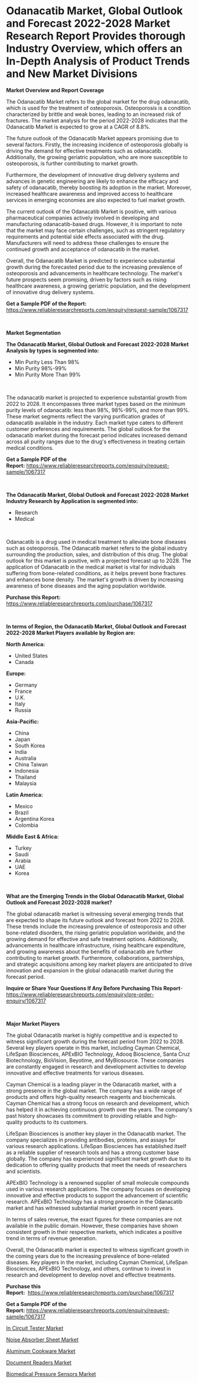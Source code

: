 <p><h1>Odanacatib Market, Global Outlook and Forecast 2022-2028 Market Research Report Provides thorough Industry Overview, which offers an In-Depth Analysis of Product Trends and New Market Divisions</h1></p><p><strong>Market Overview and Report Coverage</strong></p>
<p><p>The Odanacatib Market refers to the global market for the drug odanacatib, which is used for the treatment of osteoporosis. Osteoporosis is a condition characterized by brittle and weak bones, leading to an increased risk of fractures. The market analysis for the period 2022-2028 indicates that the Odanacatib Market is expected to grow at a CAGR of 8.8%.</p><p>The future outlook of the Odanacatib Market appears promising due to several factors. Firstly, the increasing incidence of osteoporosis globally is driving the demand for effective treatments such as odanacatib. Additionally, the growing geriatric population, who are more susceptible to osteoporosis, is further contributing to market growth.</p><p>Furthermore, the development of innovative drug delivery systems and advances in genetic engineering are likely to enhance the efficacy and safety of odanacatib, thereby boosting its adoption in the market. Moreover, increased healthcare awareness and improved access to healthcare services in emerging economies are also expected to fuel market growth.</p><p>The current outlook of the Odanacatib Market is positive, with various pharmaceutical companies actively involved in developing and manufacturing odanacatib-based drugs. However, it is important to note that the market may face certain challenges, such as stringent regulatory requirements and potential side effects associated with the drug. Manufacturers will need to address these challenges to ensure the continued growth and acceptance of odanacatib in the market.</p><p>Overall, the Odanacatib Market is predicted to experience substantial growth during the forecasted period due to the increasing prevalence of osteoporosis and advancements in healthcare technology. The market's future prospects seem promising, driven by factors such as rising healthcare awareness, a growing geriatric population, and the development of innovative drug delivery systems.</p></p>
<p><strong>Get a Sample PDF of the Report:</strong> <a href="https://www.reliableresearchreports.com/enquiry/request-sample/1067317">https://www.reliableresearchreports.com/enquiry/request-sample/1067317</a></p>
<p>&nbsp;</p>
<p><strong>Market Segmentation</strong></p>
<p><strong>The Odanacatib Market, Global Outlook and Forecast 2022-2028 Market Analysis by types is segmented into:</strong></p>
<p><ul><li>Min Purity Less Than 98%</li><li>Min Purity 98%-99%</li><li>Min Purity More Than 99%</li></ul></p>
<p>&nbsp;</p>
<p><p>The odanacatib market is projected to experience substantial growth from 2022 to 2028. It encompasses three market types based on the minimum purity levels of odanacatib: less than 98%, 98%-99%, and more than 99%. These market segments reflect the varying purification grades of odanacatib available in the industry. Each market type caters to different customer preferences and requirements. The global outlook for the odanacatib market during the forecast period indicates increased demand across all purity ranges due to the drug's effectiveness in treating certain medical conditions.</p></p>
<p><strong>Get a Sample PDF of the Report:</strong>&nbsp;<a href="https://www.reliableresearchreports.com/enquiry/request-sample/1067317">https://www.reliableresearchreports.com/enquiry/request-sample/1067317</a></p>
<p>&nbsp;</p>
<p><strong>The Odanacatib Market, Global Outlook and Forecast 2022-2028 Market Industry Research by Application is segmented into:</strong></p>
<p><ul><li>Research</li><li>Medical</li></ul></p>
<p>&nbsp;</p>
<p><p>Odanacatib is a drug used in medical treatment to alleviate bone diseases such as osteoporosis. The Odanacatib market refers to the global industry surrounding the production, sales, and distribution of this drug. The global outlook for this market is positive, with a projected forecast up to 2028. The application of Odanacatib in the medical market is vital for individuals suffering from bone-related conditions, as it helps prevent bone fractures and enhances bone density. The market's growth is driven by increasing awareness of bone diseases and the aging population worldwide.</p></p>
<p><strong>Purchase this Report:</strong>&nbsp; <a href="https://www.reliableresearchreports.com/purchase/1067317">https://www.reliableresearchreports.com/purchase/1067317</a></p>
<p>&nbsp;</p>
<p><strong>In terms of Region, the Odanacatib Market, Global Outlook and Forecast 2022-2028 Market Players available by Region are:</strong></p>
<p>
    <p> <strong> North America: </strong>
        <ul>
            <li>United States</li>
            <li>Canada</li>
        </ul>
        </p> 
    <p> <strong> Europe: </strong>
        <ul>
            <li>Germany</li>
            <li>France</li>
            <li>U.K.</li>
            <li>Italy</li>
            <li>Russia</li>
        </ul>
        </p> 
    <p> <strong> Asia-Pacific: </strong>
        <ul>
            <li>China</li>
            <li>Japan</li>
            <li>South Korea</li>
            <li>India</li>
            <li>Australia</li>
            <li>China Taiwan</li>
            <li>Indonesia</li>
            <li>Thailand</li>
            <li>Malaysia</li>
        </ul>
        </p> 
    <p> <strong> Latin America: </strong>
        <ul>
            <li>Mexico</li>
            <li>Brazil</li>
            <li>Argentina Korea</li>
            <li>Colombia</li>
        </ul>
        </p> 
    <p> <strong> Middle East & Africa: </strong>
        <ul>
            <li>Turkey</li>
            <li>Saudi</li>
            <li>Arabia</li>
            <li>UAE</li>
            <li>Korea</li>
        </ul>
    </p>
    </p>
<p>&nbsp;</p>
<p><strong>What are the Emerging Trends in the Global Odanacatib Market, Global Outlook and Forecast 2022-2028 market?</strong></p>
<p><p>The global odanacatib market is witnessing several emerging trends that are expected to shape its future outlook and forecast from 2022 to 2028. These trends include the increasing prevalence of osteoporosis and other bone-related disorders, the rising geriatric population worldwide, and the growing demand for effective and safe treatment options. Additionally, advancements in healthcare infrastructure, rising healthcare expenditure, and growing awareness about the benefits of odanacatib are further contributing to market growth. Furthermore, collaborations, partnerships, and strategic acquisitions among key market players are anticipated to drive innovation and expansion in the global odanacatib market during the forecast period.</p></p>
<p><strong>Inquire or Share Your Questions If Any Before Purchasing This Report</strong>- <a href="https://www.reliableresearchreports.com/enquiry/pre-order-enquiry/1067317">https://www.reliableresearchreports.com/enquiry/pre-order-enquiry/1067317</a></p>
<p>&nbsp;</p>
<p><strong>Major Market Players</strong></p>
<p><p>The global Odanacatib market is highly competitive and is expected to witness significant growth during the forecast period from 2022 to 2028. Several key players operate in this market, including Cayman Chemical, LifeSpan Biosciences, APExBIO Technology, Adooq Bioscience, Santa Cruz Biotechnology, BioVision, Beyotime, and MyBiosource. These companies are constantly engaged in research and development activities to develop innovative and effective treatments for various diseases.</p><p>Cayman Chemical is a leading player in the Odanacatib market, with a strong presence in the global market. The company has a wide range of products and offers high-quality research reagents and biochemicals. Cayman Chemical has a strong focus on research and development, which has helped it in achieving continuous growth over the years. The company's past history showcases its commitment to providing reliable and high-quality products to its customers.</p><p>LifeSpan Biosciences is another key player in the Odanacatib market. The company specializes in providing antibodies, proteins, and assays for various research applications. LifeSpan Biosciences has established itself as a reliable supplier of research tools and has a strong customer base globally. The company has experienced significant market growth due to its dedication to offering quality products that meet the needs of researchers and scientists.</p><p>APExBIO Technology is a renowned supplier of small molecule compounds used in various research applications. The company focuses on developing innovative and effective products to support the advancement of scientific research. APExBIO Technology has a strong presence in the Odanacatib market and has witnessed substantial market growth in recent years.</p><p>In terms of sales revenue, the exact figures for these companies are not available in the public domain. However, these companies have shown consistent growth in their respective markets, which indicates a positive trend in terms of revenue generation.</p><p>Overall, the Odanacatib market is expected to witness significant growth in the coming years due to the increasing prevalence of bone-related diseases. Key players in the market, including Cayman Chemical, LifeSpan Biosciences, APExBIO Technology, and others, continue to invest in research and development to develop novel and effective treatments.</p></p>
<p><strong>Purchase this Report:</strong>&nbsp;&nbsp;<a href="https://www.reliableresearchreports.com/purchase/1067317">https://www.reliableresearchreports.com/purchase/1067317</a></p>
<p></p>
<p><strong>Get a Sample PDF of the Report:</strong>&nbsp;<a href="https://www.reliableresearchreports.com/enquiry/request-sample/1067317">https://www.reliableresearchreports.com/enquiry/request-sample/1067317</a></p>
<p><p><a href="https://www.reportprime.com/in-circuit-tester-r5305">In Circuit Tester Market</a></p><p><a href="https://www.reportprime.com/noise-absorber-sheet-r5308">Noise Absorber Sheet Market</a></p><p><a href="https://medium.com/@queenlittle95/aluminum-cookware-market-size-growth-forecast-2023-2030-291897549181">Aluminum Cookware Market</a></p><p><a href="https://medium.com/@christianhunter987/document-readers-market-size-growth-forecast-2023-2030-0be0a546f328">Document Readers Market</a></p><p><a href="https://www.linkedin.com/pulse/biomedical-pressure-sensors-market-share-amp-new-trends-jkv0e/">Biomedical Pressure Sensors Market</a></p></p>